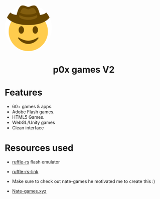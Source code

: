 <a href="https://p0xgames.online">
<img style="border-radius:50%" height="150px" src="img/logo.png"></a>
</kbd>
</p>

<h1 align="center">p0x games V2</h1>




# Features
- 60+ games & apps.
- Adobe Flash games.
- HTML5 Games.
- WebGL/Unity games
- Clean interface

# Resources used


- [ruffle-rs](https://github.com/lbannana/lbannana.github.io) flash emulator
- [ruffle-rs-link](https://ruffle.rs)

- Make sure to check out nate-games he motivated me to create this :)
- [Nate-games.xyz](https://github.com/nate-games/nate-games.xyz)

